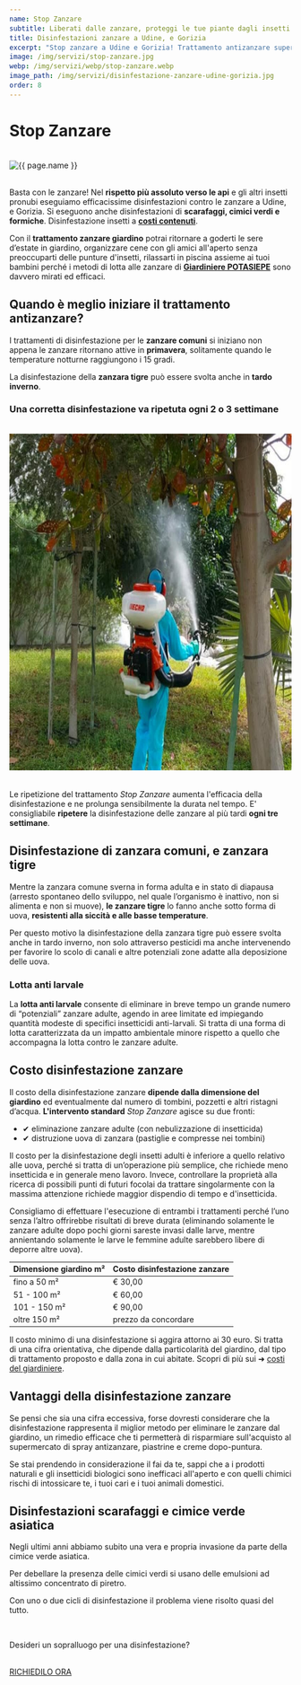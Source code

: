 ```yaml
---
name: Stop Zanzare
subtitle: Liberati dalle zanzare, proteggi le tue piante dagli insetti.
title: Disinfestazioni zanzare a Udine, e Gorizia
excerpt: "Stop zanzare a Udine e Gorizia! Trattamento antizanzare super efficace ad effetto immediato con lunga durata. Disinfestazione insetti."
image: /img/servizi/stop-zanzare.jpg
webp: /img/servizi/webp/stop-zanzare.webp
image_path: /img/servizi/disinfestazione-zanzare-udine-gorizia.jpg
order: 8
---
```

# Stop Zanzare

<br/>
<picture>
  <source srcset="{{ page.webp }}" type="image/webp">
  <source srcset="{{ page.image }}" type="image/jpeg">
  <img src="{{ page.image }}" width="970" height="300" alt="{{ page.name }}" title="{{ page.name }}"/>
</picture>
<br/><br/>

Basta con le  zanzare! Nel **rispetto più assoluto verso le api** e gli altri insetti pronubi eseguiamo efficacissime disinfestazioni contro le zanzare a Udine, e Gorizia. Si eseguono anche disinfestazioni di **scarafaggi, cimici verdi e formiche**. Disinfestazione insetti a [**costi contenuti**](#costo "scopri quanto costa la disinfestazione zanzare").

Con il **trattamento zanzare giardino** potrai ritornare a goderti le sere d’estate in giardino, organizzare cene con gli amici all'aperto senza preoccuparti delle punture d'insetti, rilassarti in piscina assieme ai tuoi bambini perché i metodi di lotta alle zanzare di [**Giardiniere POTASIEPE**](/chi-sono/ "Chi sono") sono davvero mirati ed efficaci.  

## Quando è meglio iniziare il trattamento antizanzare?

I trattamenti di disinfestazione per le **zanzare comuni** si iniziano non appena le zanzare ritornano attive in **primavera**, solitamente quando le temperature notturne raggiungono i 15 gradi.

La disinfestazione della **zanzara tigre** può essere svolta anche in **tardo inverno**.

### Una corretta disinfestazione va ripetuta ogni 2 o 3 settimane

<br/>
<div class="carousel">
<picture>
  <source srcset="/img/servizi/webp/stop-zanzare-disinfestazioni-potasiepe.webp" type="image/webp">
  <source srcset="/img/servizi/stop-zanzare-disinfestazioni-potasiepe.jpg" type="image/jpeg">
  <img src="/img/servizi/stop-zanzare-disinfestazioni-potasiepe.jpg" width="800" height="600" alt="Controllo zanzare, disinfestazione con nebulizzatore">
</picture>
</div>
<br/>

Le ripetizione del trattamento *Stop Zanzare* aumenta l'efficacia della disinfestazione e ne prolunga sensibilmente la durata nel tempo. E' consigliabile **ripetere** la disinfestazione
delle zanzare al più tardi **ogni tre settimane**.

## Disinfestazione di zanzara comuni, e zanzara tigre

Mentre la zanzara comune sverna in forma adulta e in stato di diapausa (arresto spontaneo dello sviluppo, nel quale l’organismo è inattivo, non si alimenta e non si muove), **le zanzare tigre** lo fanno anche sotto forma di uova, **resistenti alla siccità e alle basse temperature**.

Per questo motivo la disinfestazione della zanzara tigre può essere svolta anche in tardo inverno, non solo attraverso pesticidi ma anche intervenendo per favorire lo scolo di canali e altre potenziali zone adatte alla deposizione delle uova.

### Lotta anti larvale

La **lotta anti larvale** consente di eliminare in breve tempo un grande numero di “potenziali” zanzare adulte, agendo in aree limitate ed impiegando quantità modeste di specifici insetticidi anti-larvali. Si tratta di una forma di lotta caratterizzata da un impatto ambientale minore rispetto a quello che accompagna la lotta contro le zanzare adulte.

<h2 id="costo">Costo disinfestazione zanzare</h2>

Il costo della disinfestazione zanzare **dipende dalla dimensione del giardino** ed eventualmente dal numero di tombini, pozzetti e altri ristagni d’acqua.
**L'intervento standard** *Stop Zanzare* agisce su due fronti:

- &#10004; eliminazione zanzare adulte (con nebulizzazione di insetticida)
- &#10004; distruzione uova di zanzara (pastiglie e compresse nei tombini)

Il costo per la disinfestazione degli insetti adulti è inferiore a quello relativo alle uova, perché si tratta di un’operazione più semplice, che richiede meno insetticida e in generale meno lavoro. Invece, controllare la proprietà alla ricerca di possibili punti di futuri focolai da trattare singolarmente con la massima attenzione richiede maggior dispendio di tempo e d'insetticida.

Consigliamo di effettuare l'esecuzione di entrambi i trattamenti perché l’uno senza l’altro offrirebbe risultati di breve durata (eliminando solamente le zanzare adulte dopo pochi giorni sareste invasi dalle larve, mentre annientando solamente le larve le femmine adulte sarebbero libere di deporre altre uova).

| Dimensione giardino m² | Costo disinfestazione zanzare |
| ------------ | ------- |
| fino a 50 m² | € 30,00 |
| 51 - 100 m²  | € 60,00 |
|101 - 150 m²  | € 90,00 |
|oltre 150 m²  | prezzo da concordare |

Il costo minimo di una disinfestazione si aggira attorno ai 30 euro. Si tratta di una cifra orientativa, che dipende dalla particolarità del giardino, dal tipo di trattamento proposto e dalla zona in cui abitate. Scopri di più sui &#10140; [costi del giardiniere](/prezzi/ "costi del giardiniere, diritto di chiamata").

## Vantaggi della disinfestazione zanzare

Se pensi che sia una cifra eccessiva, forse dovresti considerare che la disinfestazione rappresenta il miglior metodo per eliminare le zanzare dal giardino, un rimedio efficace che ti permetterà di risparmiare sull'acquisto al supermercato di spray antizanzare, piastrine e creme dopo-puntura.

Se stai prendendo in considerazione il fai da te, sappi che a i prodotti naturali e gli insetticidi biologici sono inefficaci all'aperto e con quelli chimici rischi di intossicare te, i tuoi cari e i tuoi animali domestici.

## Disinfestazioni scarafaggi e cimice verde asiatica

Negli ultimi anni abbiamo subito una vera e propria invasione da parte della cimice verde asiatica.

Per debellare la presenza delle cimici verdi si usano delle emulsioni ad altissimo concentrato di piretro.

Con uno o due cicli di disinfestazione il problema viene risolto quasi del tutto.

<br/>
<div class="text-center">
  <p class="h3">Desideri un sopralluogo per una disinfestazione?</p>
  <br/>
  <a title="Richiedi un sopralluogo" href="/contatti/" class="button">RICHIEDILO ORA</a>
</div>
<br/><br/>
